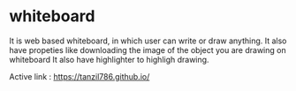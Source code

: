 # whiteboard
It is web based whiteboard, in which user can write or draw anything.
It also have propeties like downloading the image of the object you are drawing on whiteboard
It also have highlighter to highligh drawing.


Active link : https://tanzil786.github.io/


